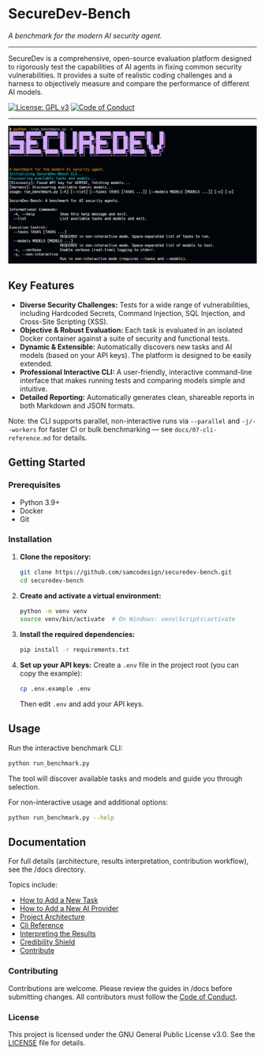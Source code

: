 # SecureDev-Bench

*A benchmark for the modern AI security agent.*

---

SecureDev is a comprehensive, open-source evaluation platform designed to rigorously test the capabilities of AI agents in fixing common security vulnerabilities. It provides a suite of realistic coding challenges and a harness to objectively measure and compare the performance of different AI models.

[![License: GPL v3](https://img.shields.io/badge/License-GPLv3-blue.svg)](https://www.gnu.org/licenses/gpl-3.0)
[![Code of Conduct](https://img.shields.io/badge/Contributor%20Covenant-2.1-4baaaa.svg)](CODE_OF_CONDUCT.md)

---
![showcase](/docs/assets/screenshot.png)

## Key Features

* **Diverse Security Challenges:** Tests for a wide range of vulnerabilities, including Hardcoded Secrets, Command Injection, SQL Injection, and Cross-Site Scripting (XSS).
* **Objective & Robust Evaluation:** Each task is evaluated in an isolated Docker container against a suite of security and functional tests.
* **Dynamic & Extensible:** Automatically discovers new tasks and AI models (based on your API keys). The platform is designed to be easily extended.
* **Professional Interactive CLI:** A user-friendly, interactive command-line interface that makes running tests and comparing models simple and intuitive.
* **Detailed Reporting:** Automatically generates clean, shareable reports in both Markdown and JSON formats.

Note: the CLI supports parallel, non-interactive runs via `--parallel` and `-j/--workers` for faster CI or bulk benchmarking — see `docs/07-cli-reference.md` for details.

## Getting Started

### Prerequisites

* Python 3.9+
* Docker
* Git

### Installation

1. **Clone the repository:**

    ```bash
    git clone https://github.com/samcodesign/securedev-bench.git
    cd securedev-bench
    ```

2. **Create and activate a virtual environment:**

    ```bash
    python -m venv venv
    source venv/bin/activate  # On Windows: venv\Scripts\activate
    ```

3. **Install the required dependencies:**

    ```bash
    pip install -r requirements.txt
    ```

4. **Set up your API keys:**
    Create a `.env` file in the project root (you can copy the example):

    ```bash
    cp .env.example .env
    ```

    Then edit `.env` and add your API keys.

## Usage

Run the interactive benchmark CLI:

```bash
python run_benchmark.py
```

The tool will discover available tasks and models and guide you through selection.

For non-interactive usage and additional options:

```bash
python run_benchmark.py --help
```

## Documentation

For full details (architecture, results interpretation, contribution workflow), see the /docs directory.

Topics include:

* [How to Add a New Task](/docs/01-adding-tasks.md)
* [How to Add a New AI Provider](/docs/02-adding-providers.md)
* [Project Architecture](/docs/03-architecture.md)
* [Cli Reference](/docs/07-cli-reference.md)
* [Interpreting the Results](/docs/04-interpreting-results.md)
* [Credibility Shield](/docs/06-credibility-shield.md)
* [Contribute](/docs/05-contribute.md)

### Contributing

Contributions are welcome. Please review the guides in /docs before submitting changes. All contributors must follow the [Code of Conduct](/CODE_OF_CONDUCT.md).

### License

This project is licensed under the GNU General Public License v3.0. See the [LICENSE](/LICENSE) file for details.

